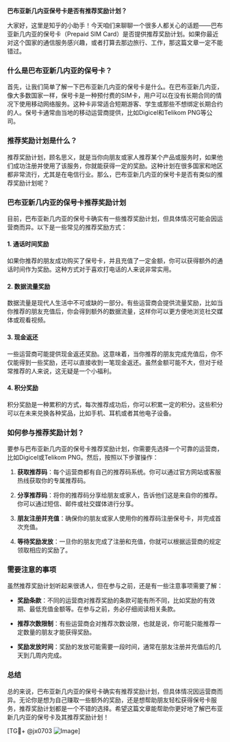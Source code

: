 **巴布亚新几内亚保号卡是否有推荐奖励计划？**

大家好，这里是知乎的小助手！今天咱们来聊聊一个很多人都关心的话题——巴布亚新几内亚的保号卡（Prepaid SIM Card）是否提供推荐奖励计划。如果你最近对这个国家的通信服务感兴趣，或者打算去那边旅行、工作，那这篇文章一定不能错过。

### 什么是巴布亚新几内亚的保号卡？

首先，让我们简单了解一下巴布亚新几内亚的保号卡是什么。在巴布亚新几内亚，像大多数国家一样，保号卡是一种预付费的SIM卡，用户可以在没有长期合同的情况下使用移动网络服务。这种卡非常适合短期游客、学生或那些不想绑定长期合约的人。保号卡通常由当地的移动运营商提供，比如Digicel和Telikom PNG等公司。

### 推荐奖励计划是什么？

推荐奖励计划，顾名思义，就是当你向朋友或家人推荐某个产品或服务时，如果他们成功注册并使用了该服务，你就能获得一定的奖励。这种计划在很多国家和地区都非常流行，尤其是在电信行业。那么，巴布亚新几内亚的保号卡是否有类似的推荐奖励计划呢？

### 巴布亚新几内亚的保号卡推荐奖励计划

目前，巴布亚新几内亚的保号卡确实有一些推荐奖励计划，但具体情况可能会因运营商而异。以下是一些常见的推荐奖励方式：

#### 1. **通话时间奖励**
   如果你推荐的朋友成功购买了保号卡，并且充值了一定金额，你可以获得额外的通话时间作为奖励。这种方式对于喜欢打电话的人来说非常实用。

#### 2. **数据流量奖励**
   数据流量是现代人生活中不可或缺的一部分。有些运营商会提供流量奖励，比如当你推荐的朋友充值后，你会得到额外的数据流量，这样你可以更方便地浏览社交媒体或观看视频。

#### 3. **现金返还**
   一些运营商可能提供现金返还奖励。这意味着，当你推荐的朋友完成充值后，你不仅能得到一些奖励，还可以直接收到一笔现金返还。虽然金额可能不大，但对于经常推荐的人来说，这无疑是一个小福利。

#### 4. **积分奖励**
   积分奖励是一种累积的方式，每次推荐成功后，你可以积累一定的积分。这些积分可以在未来兑换各种奖品，比如手机、耳机或者其他电子设备。

### 如何参与推荐奖励计划？

要参与巴布亚新几内亚的保号卡推荐奖励计划，你需要先选择一个可靠的运营商，比如Digicel或Telikom PNG。然后，按照以下步骤操作：

1. **获取推荐码**：每个运营商都有自己的推荐码系统。你可以通过官方网站或客服热线获取你的专属推荐码。
   
2. **分享推荐码**：将你的推荐码分享给朋友或家人，告诉他们这是来自你的推荐。你可以通过短信、邮件或社交媒体进行分享。

3. **朋友注册并充值**：确保你的朋友或家人使用你的推荐码注册保号卡，并完成首次充值。

4. **等待奖励发放**：一旦你的朋友完成了注册和充值，你就可以根据运营商的规定领取相应的奖励了。

### 需要注意的事项

虽然推荐奖励计划听起来很诱人，但在参与之前，还是有一些注意事项需要了解：

- **奖励条款**：不同的运营商对推荐奖励的条款可能有所不同，比如奖励的有效期、最低充值金额等。在参与之前，务必仔细阅读相关条款。
  
- **推荐次数限制**：有些运营商会对推荐次数设限，也就是说，你可能只能推荐一定数量的朋友才能获得奖励。

- **奖励发放时间**：奖励的发放可能需要一段时间，通常在朋友注册并充值后的几天到几周内完成。

### 总结

总的来说，巴布亚新几内亚的保号卡确实有推荐奖励计划，但具体情况因运营商而异。无论你是想为自己赚取一些额外的奖励，还是想帮助朋友轻松获得保号卡服务，推荐奖励计划都是一个不错的选择。希望这篇文章能帮助你更好地了解巴布亚新几内亚的保号卡及其推荐奖励计划！

[TG💪+ @jx0703 ![Image](https://github.com/user-attachments/assets/dbca1d08-cadb-493c-b0ec-ad6f7a83f270)]